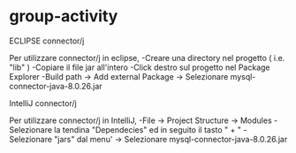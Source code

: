 # group-activity


ECLIPSE connector/j

Per utilizzare connector/j in eclipse,
  -Creare una directory nel progetto ( i.e. "lib" )
  -Copiare il file jar all'intero
  -Click destro sul progetto nel Package Explorer
  -Build path -> Add external Package -> Selezionare mysql-connector-java-8.0.26.jar
  
  
IntelliJ connector/j
  
Per utilizzare connector/j in IntelliJ,
  -File -> Project Structure -> Modules
  -Selezionare la tendina "Dependecies" ed in seguito il tasto " + "
  -Selezionare "jars" dal menu' -> Selezionare mysql-connector-java-8.0.26.jar
